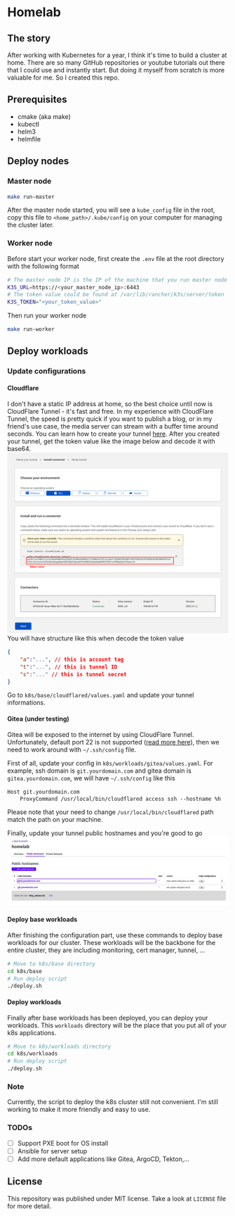 # Homelab
## The story
After working with Kubernetes for a year, I think it's time to build a cluster at home. There are so many GitHub repositories or youtube tutorials out there that I could use and instantly start. But doing it myself from scratch is more valuable for me. So I created this repo.
## Prerequisites
- cmake (aka make)
- kubectl
- helm3
- helmfile
## Deploy nodes
### Master node
```bash
make run-master
```
After the master node started, you will see a `kube_config` file in the root, copy this file to `<home_path>/.kube/config` on your computer for managing the cluster later.
### Worker node
Before start your worker node, first create the `.env` file at the root directory with the following format
```bash
# The master node IP is the IP of the machine that you run master node on it
K3S_URL=https://<your_master_node_ip>:6443
# The token value could be found at /var/lib/rancher/k3s/server/token
K3S_TOKEN="<your_token_value>"
```
Then run your worker node
```bash
make run-worker
```
## Deploy workloads
### Update configurations
#### Cloudflare
I don't have a static IP address at home, so the best choice until now is CloudFlare Tunnel - it's fast and free. In my experience with CloudFlare Tunnel, the speed is pretty quick if you want to publish a blog, or in my friend's use case, the media server can stream with a buffer time around seconds. You can learn how to create your tunnel [here](https://developers.cloudflare.com/cloudflare-one/connections/connect-apps/install-and-setup/tunnel-guide/remote/). After you created your tunnel, get the token value like the image below and decode it with base64.
![](docs/images/connector-a2c43c46.png)
You will have structure like this when decode the token value
```json
{
    "a":"...", // this is account tag
    "t":"...", // this is tunnel ID
    "s":"..." // this is tunnel secret
}
```

Go to `k8s/base/cloudflared/values.yaml` and update your tunnel informations.
#### Gitea (under testing)
Gitea will be exposed to the internet by using CloudFlare Tunnel. Unfortunately, default port 22 is not supported ([read more here](https://developers.cloudflare.com/fundamentals/get-started/reference/network-ports/)), then we need to work around with `~/.ssh/config` file.

First of all, update your config in `k8s/workloads/gitea/values.yaml`. For example, ssh domain is `git.yourdomain.com` and gitea domain is `gitea.yourdomain.com`, we will have `~/.ssh/config` like this
```
Host git.yourdomain.com
    ProxyCommand /usr/local/bin/cloudflared access ssh --hostname %h
```
Please note that your need to change `/usr/local/bin/cloudflared` path match the path on your machine.

Finally, update your tunnel public hostnames and you're good to go
![](docs/images/tunnel-config.jpg)

#### Deploy base workloads
After finishing the configuration part, use these commands to deploy base workloads for our cluster. These workloads will be the backbone for the entire cluster, they are including monitoring, cert manager, tunnel, ...
```bash
# Move to k8s/base directory
cd k8s/base
# Run deploy script
./deploy.sh
```
#### Deploy workloads
Finally after base workloads has been deployed, you can deploy your workloads. This `workloads` directory will be the place that you put all of your k8s applications.
```bash
# Move to k8s/workloads directory
cd k8s/workloads
# Run deploy script
./deploy.sh
```
### Note
Currently, the script to deploy the k8s cluster still not convenient. I'm still working to make it more friendly and easy to use.
### TODOs
- [ ] Support PXE boot for OS install
- [ ] Ansible for server setup
- [ ] Add more default applications like Gitea, ArgoCD, Tekton,...
## License
This repository was published under MIT license. Take a look at `LICENSE` file for more detail.
